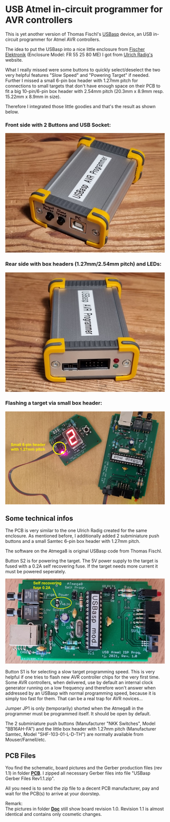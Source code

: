 # USB Atmel in-circuit programmer for AVR controllers #

This is yet another version of Thomas Fischl's [USBasp](https://www.fischl.de/usbasp/) device, an USB in-circuit programmer for Atmel AVR controllers.

The idea to put the USBasp into a nice little enclosure from [Fischer Elektronik](https://www.fischerelektronik.de) (Enclosure Model: FR 55 25 80 ME) I got from [Ulrich Radig's](https://www.ulrichradig.de/home/index.php/avr/usb-avr-prog) website.

What I really missed were some buttons to quickly select/deselect the two very helpful features "Slow Speed" and "Powering Target" if needed. Further I missed a small 6-pin box header with 1.27mm pitch for connections to small targets that don't have enough space on their PCB to fit a big 10-pin/6-pin box header with 2.54mm pitch (20.3mm x 8.9mm resp. 15.22mm x 8.9mm in size).

Therefore I integrated those little goodies and that's the result as shown below.

### Front side with 2 Buttons and USB Socket: ###
  
![github](https://github.com/yellobyte/USB-Atmel-In-Circuit-Programmer/raw/main/Doc/USBaspPic1.jpg)
  
### Rear side with box headers (1.27mm/2.54mm pitch) and LEDs: ###
  
![github](https://github.com/yellobyte/USB-Atmel-In-Circuit-Programmer/raw/main/Doc/USBaspPic4.jpg)
  
### Flashing a target via small box header: ###
  
![github](https://github.com/yellobyte/USB-Atmel-In-Circuit-Programmer/raw/main/Doc/FlashingUsingSmallHeader.jpg)
  
## Some technical infos ##

The PCB is very similar to the one Ulrich Radig created for the same enclosure. As mentioned before, I additionally added 2 subminiature push buttons and a small Samtec 6-pin box header with 1.27mm pitch.

The software on the Atmega8 is original USBasp code from Thomas Fischl.

Button S2 is for powering the target. The 5V power supply to the target is fused with a 0.2A self recovering fuse. If the target needs more current it must be powered seperately.
  
![github](https://github.com/yellobyte/USB-Atmel-In-Circuit-Programmer/raw/main/Doc/PCB-Top.jpg)
  
Button S1 is for selecting a slow target programming speed. This is very helpful if one tries to flash new AVR controller chips for the very first time. Some AVR controllers, when delivered, use by default an internal clock generator running on a low frequency and therefore won't answer when addressed by an USBasp with normal programming speed, because it is simply too fast for them. That can be a real trap for AVR novices...

Jumper JP1 is only (temporarily) shorted when the Atmega8 in the programmer must be programmed itself. It should be open by default.

The 2 subminiature push buttons (Manufacturer "NKK Switches", Model "BB16AH-FA") and the little box header with 1.27mm pitch (Manufacturer Samtec, Model "SHF-103-01-L-D-TH") are normally available from Mouser/Farnell/etc.

## PCB Files ##

You find the schematic, board pictures and the Gerber production files (rev 1.1) in folder [**PCB**](https://github.com/yellobyte/USB-Atmel-In-Circuit-Programmer/blob/main/PCB). I zipped all necessary Gerber files into file "USBasp Gerber Files Rev1.1.zip".  

All you need is to send the zip file to a decent PCB manufacturer, pay and wait for the PCB(s) to arrive at your doorstep.

Remark:  
The pictures in folder [**Doc**](https://github.com/yellobyte/USB-Atmel-In-Circuit-Programmer/blob/main/Doc) still show board revision 1.0.  Revision 1.1 is almost identical and contains only cosmetic changes.
   
